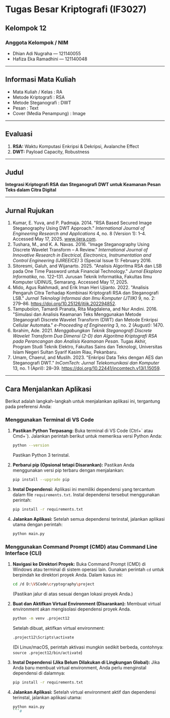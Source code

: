 # Tugas Besar Kriptografi (IF3027)

## Kelompok 12

### Anggota Kelompok / NIM
- Dhian Adi Nugraha — 121140055  
- Hafiza Eka Ramadhini — 121140048

---

## Informasi Mata Kuliah
- Mata Kuliah / Kelas : RA  
- Metode Kriptografi   : RSA  
- Metode Steganografi  : DWT  
- Pesan                : Text  
- Cover (Media Penampung) : Image  

---

## Evaluasi
1. **RSA:** Waktu Komputasi Enkripsi & Dekripsi, Avalanche Effect  
2. **DWT:** Payload Capacity, Robustness  

---

## Judul  
**Integrasi Kriptografi RSA dan Steganografi DWT untuk Keamanan Pesan Teks dalam Citra Digital**

---

## Jurnal Rujukan
1. Kumar, E. Yuva, and P. Padmaja. 2014. "RSA Based Secured Image Steganography Using DWT Approach." *International Journal of Engineering Research and Applications* 4, no. 8 (Version 1): 1–4. Accessed May 17, 2025. www.ijera.com.  
2. Tushara, M., and K. A. Navas. 2016. "Image Steganography Using Discrete Wavelet Transform – A Review." *International Journal of Innovative Research in Electrical, Electronics, Instrumentation and Control Engineering (IJIREEICE)* 3 (Special Issue 1): February 2016.  
3. Sitoresmi, Galuh, and Wijanarto. 2025. "Analisis Algoritma RSA dan LSB pada One Time Password untuk Financial Technology." *Jurnal Eksplora Informatika*, no. 122–131. Jurusan Teknik Informatika, Fakultas Ilmu Komputer UDINUS, Semarang. Accessed May 17, 2025.  
4. Mido, Agus Rakhmadi, and Erik Iman Heri Ujianto. 2022. "Analisis Pengaruh Citra Terhadap Kombinasi Kriptografi RSA dan Steganografi LSB." *Jurnal Teknologi Informasi dan Ilmu Komputer (JTIIK)* 9, no. 2: 279–86. https://doi.org/10.25126/jtiik.202294852.  
5. Tampubolon, Tamardi Pranata, Rita Magdalena, and Nur Andini. 2016. "Simulasi dan Analisis Keamanan Teks Menggunakan Metode Steganografi Discrete Wavelet Transform (DWT) dan Metode Enkripsi Cellular Automata." *e-Proceeding of Engineering* 3, no. 2 (August): 1470.  
6. Ibrahim, Ade. 2021. *Menggabungkan Teknik Steganografi Discrete Wavelet Transform Dua Dimensi (2-D) dan Algoritma Kriptografi RSA pada Perancangan dan Analisis Keamanan Pesan.* Tugas Akhir, Program Studi Teknik Elektro, Fakultas Sains dan Teknologi, Universitas Islam Negeri Sultan Syarif Kasim Riau, Pekanbaru.  
7. Umam, Chaerul, and Muslih. 2023. "Enkripsi Data Teks dengan AES dan Steganografi DWT." *InComTech: Jurnal Telekomunikasi dan Komputer* 13, no. 1 (April): 28–39. https://doi.org/10.22441/incomtech.v13i1.15059.

---

## Cara Menjalankan Aplikasi

Berikut adalah langkah-langkah untuk menjalankan aplikasi ini, tergantung pada preferensi Anda:

### Menggunakan Terminal di VS Code

1.  **Pastikan Python Terpasang:**
    Buka terminal di VS Code (Ctrl+\` atau Cmd+\`). Jalankan perintah berikut untuk memeriksa versi Python Anda:
    ```bash
    python --version
    ```
    Pastikan Python 3 terinstal.

2.  **Perbarui pip (Opsional tetapi Disarankan):**
    Pastikan Anda menggunakan versi pip terbaru dengan menjalankan:
    ```bash
    pip install --upgrade pip
    ```

3.  **Instal Dependensi:**
    Aplikasi ini memiliki dependensi yang tercantum dalam file `requirements.txt`. Instal dependensi tersebut menggunakan perintah:
    ```bash
    pip install -r requirements.txt
    ```

4.  **Jalankan Aplikasi:**
    Setelah semua dependensi terinstal, jalankan aplikasi utama dengan perintah:
    ```bash
    python main.py
    ```

### Menggunakan Command Prompt (CMD) atau Command Line Interface (CLI)

1.  **Navigasi ke Direktori Proyek:**
    Buka Command Prompt (CMD) di Windows atau terminal di sistem operasi lain. Gunakan perintah `cd` untuk berpindah ke direktori proyek Anda. Dalam kasus ini:
    ```bash
    cd /d D:\VSCode\cryptography\project
    ```
    (Pastikan jalur di atas sesuai dengan lokasi proyek Anda.)

2.  **Buat dan Aktifkan Virtual Environment (Disarankan):**
    Membuat virtual environment akan mengisolasi dependensi proyek Anda.
    ```bash
    python -m venv .project12
    ```
    Setelah dibuat, aktifkan virtual environment:
    ```bash
    .project12\Scripts\activate
    ```
    (Di Linux/macOS, perintah aktivasi mungkin sedikit berbeda, contohnya: `source .project12/bin/activate`)

3.  **Instal Dependensi (Jika Belum Dilakukan di Lingkungan Global):**
    Jika Anda baru membuat virtual environment, Anda perlu menginstal dependensi di dalamnya:
    ```bash
    pip install -r requirements.txt
    ```

4.  **Jalankan Aplikasi:**
    Setelah virtual environment aktif dan dependensi terinstal, jalankan aplikasi utama:
    ```bash
    python main.py
    ```#
